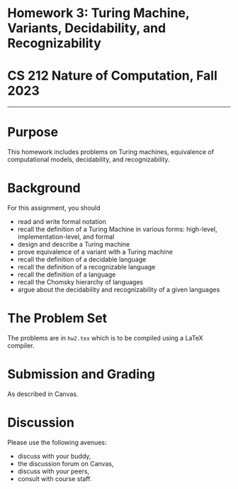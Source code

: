 # Homework 3: Turing Machine, Variants, Decidability, and Recognizability
# CS 212 Nature of Computation, Fall 2023

---

# Purpose

This homework includes problems on Turing machines, equivalence of computational models, decidability, and recognizability.

# Background

For this assignment, you should
- read and write formal notation
- recall the definition of a Turing Machine in various forms: high-level, implementation-level, and formal
- design and describe a Turing machine
- prove equivalence of a variant with a Turing machine
- recall the definition of a decidable language
- recall the definition of a recognizable language
- recall the definition of a language
- recall the Chomsky hierarchy of languages
- argue about the decidability and recognizability of a given languages

# The Problem Set

The problems are in `hw2.tex` which is to be compiled using a LaTeX compiler.

# Submission and Grading

As described in Canvas.

# Discussion

Please use the following avenues:

- discuss with your buddy,
- the discussion forum on Canvas,
- discuss with your peers,
- consult with course staff.
